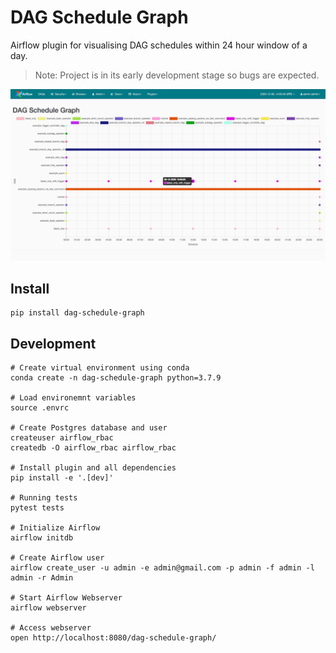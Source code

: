 # DAG Schedule Graph

Airflow plugin for visualising DAG schedules within 24 hour window of a day.

> Note: Project is in its early development stage so bugs are expected.

![Airflow dag-schedule-graph plugin screenshot](./images/screenshot-1.png)

## Install

```shell script
pip install dag-schedule-graph
```

## Development

```shell script
# Create virtual environment using conda  
conda create -n dag-schedule-graph python=3.7.9

# Load environemnt variables
source .envrc

# Create Postgres database and user
createuser airflow_rbac
createdb -O airflow_rbac airflow_rbac

# Install plugin and all dependencies
pip install -e '.[dev]'

# Running tests
pytest tests

# Initialize Airflow
airflow initdb

# Create Airflow user 
airflow create_user -u admin -e admin@gmail.com -p admin -f admin -l admin -r Admin

# Start Airflow Webserver
airflow webserver

# Access webserver
open http://localhost:8080/dag-schedule-graph/
```
